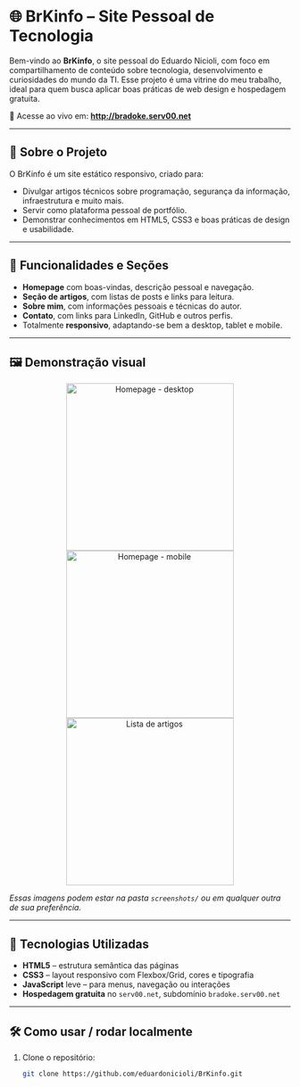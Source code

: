 # 🌐 BrKinfo – Site Pessoal de Tecnologia

Bem-vindo ao **BrKinfo**, o site pessoal do Eduardo Nicioli, com foco em compartilhamento de conteúdo sobre tecnologia, desenvolvimento e curiosidades do mundo da TI. Esse projeto é uma vitrine do meu trabalho, ideal para quem busca aplicar boas práticas de web design e hospedagem gratuita.

🔗 Acesse ao vivo em: **http://bradoke.serv00.net**

---

## 🚀 Sobre o Projeto

O BrKinfo é um site estático responsivo, criado para:

- Divulgar artigos técnicos sobre programação, segurança da informação, infraestrutura e muito mais.
- Servir como plataforma pessoal de portfólio.
- Demonstrar conhecimentos em HTML5, CSS3 e boas práticas de design e usabilidade.

---

## 📌 Funcionalidades e Seções

- **Homepage** com boas-vindas, descrição pessoal e navegação.
- **Seção de artigos**, com listas de posts e links para leitura.
- **Sobre mim**, com informações pessoais e técnicas do autor.
- **Contato**, com links para LinkedIn, GitHub e outros perfis.
- Totalmente **responsivo**, adaptando-se bem a desktop, tablet e mobile.

---

## 🖼️ Demonstração visual

<p align="center">
  <img src="./screenshots/homepage-desktop.png" alt="Homepage - desktop" width="300"/>
  <img src="./screenshots/homepage-mobile.png" alt="Homepage - mobile" width="300"/>
  <img src="./screenshots/artigos-lista.png" alt="Lista de artigos" width="300"/>
</p>

*Essas imagens podem estar na pasta `screenshots/` ou em qualquer outra de sua preferência.*

---

## 🧰 Tecnologias Utilizadas

- **HTML5** – estrutura semântica das páginas  
- **CSS3** – layout responsivo com Flexbox/Grid, cores e tipografia  
- **JavaScript** leve – para menus, navegação ou interações  
- **Hospedagem gratuita** no `serv00.net`, subdomínio `bradoke.serv00.net`

---

## 🛠️ Como usar / rodar localmente

1. Clone o repositório:
   ```bash
   git clone https://github.com/eduardonicioli/BrKinfo.git



 
